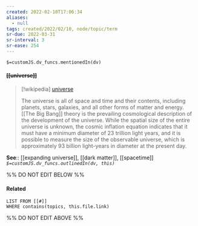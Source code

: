 ```yaml
---
created: 2022-02-10T17:06:34 
aliases:
  - null
tags: created/2022/02/10, node/topic/term
sr-due: 2022-03-31
sr-interval: 3
sr-ease: 254
---
```

`$=customJS.dv_funcs.mentionedIn(dv)`

#### <s class="topic-title">[[universe]]</s>

> [!wikipedia] [universe](https://en.wikipedia.org/wiki/Universe)
> 
> The universe is all of space and time and their contents, including planets, stars, galaxies, and all other forms of matter and energy. [[The Big Bang]] theory is the prevailing cosmological description of the development of the universe.  While the spatial size of the entire universe is unknown, the cosmic inflation equation indicates that it must have a minimum diameter of 23 trillion light years, and it is possible to measure the size of the observable universe, which is approximately 93 billion light-years in diameter at the present day.
> 

**See**:: [[expanding universe]], [[dark matter]], [[spacetime]]
*`$=customJS.dv_funcs.outlinedIn(dv, this)`*

%% DO NOT EDIT BELOW %%

#### Related 

```dataview
LIST FROM [[#]]
WHERE contains(topics, this.file.link)
```
%% DO NOT EDIT ABOVE %%
